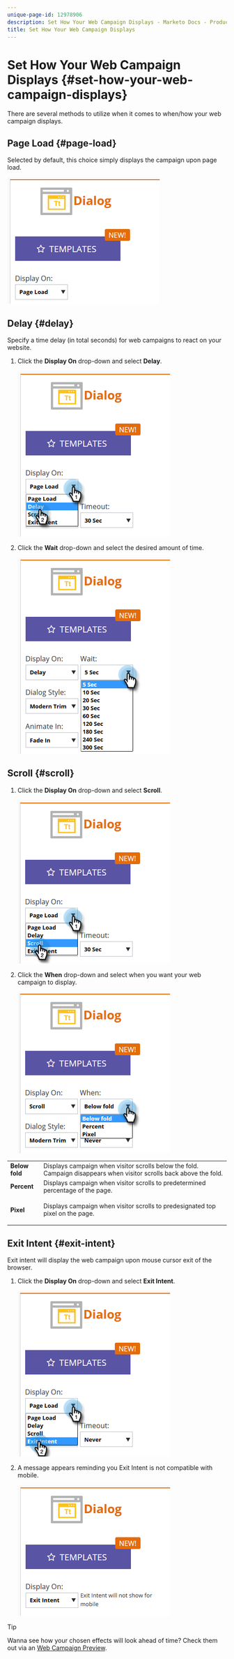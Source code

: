```yaml
---
unique-page-id: 12978906
description: Set How Your Web Campaign Displays - Marketo Docs - Product Documentation
title: Set How Your Web Campaign Displays
---
```


# Set How Your Web Campaign Displays {#set-how-your-web-campaign-displays}

There are several methods to utilize when it comes to when/how your web campaign displays.

## Page Load {#page-load}

Selected by default, this choice simply displays the campaign upon page load.

![](assets/pl1.png)

## Delay {#delay}

Specify a time delay (in total seconds) for web campaigns to react on your website.

1. Click the **Display On** drop-down and select **Delay**.

   ![](assets/d1.png)

1. Click the **Wait** drop-down and select the desired amount of time.

   ![](assets/d2.png)

## Scroll {#scroll}

1. Click the **Display On** drop-down and select **Scroll**.

   ![](assets/s1.png)

1. Click the **When** drop-down and select when you want your web campaign to display.

   ![](assets/s2.png)

<table> 
 <tbody> 
  <tr> 
   <td><strong>Below fold</strong></td> 
   <td>Displays campaign when visitor scrolls below the fold. Campaign disappears when visitor scrolls back above the fold.</td> 
  </tr> 
  <tr> 
   <td><strong>Percent</strong></td> 
   <td>Displays campaign when visitor scrolls to predetermined percentage of the page.</td> 
  </tr> 
  <tr> 
   <td><strong>Pixel</strong></td> 
   <td><p>Displays campaign when visitor scrolls to predesignated top pixel on the page.</p></td> 
  </tr> 
 </tbody> 
</table>

## Exit Intent {#exit-intent}

Exit intent will display the web campaign upon mouse cursor exit of the browser.

1. Click the **Display On** drop-down and select **Exit Intent**.

   ![](assets/ei1.png)

1. A message appears reminding you Exit Intent is not compatible with mobile.

   ![](assets/ei2.png)

>[!TIP]
>
>Wanna see how your chosen effects will look ahead of time? Check them out via an [Web Campaign Preview](/help/marketo/product-docs/web-personalization/working-with-web-campaigns/preview-and-test-a-web-campaign.md).
